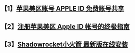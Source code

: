 ## 【1】[苹果美区账号 APPLE ID 免费账号共享](https://github.com/v2net/ios/wiki/%E8%8B%B9%E6%9E%9C%E7%BE%8E%E5%8C%BA%E8%B4%A6%E5%8F%B7-APPLE-ID-%E5%85%8D%E8%B4%B9%E8%B4%A6%E5%8F%B7%E5%85%B1%E4%BA%AB)

## 【2】[注册苹果美区 Apple ID 帐号的终极指南](https://github.com/v2net/ios/wiki/%E6%B3%A8%E5%86%8C%E8%8B%B9%E6%9E%9C%E7%BE%8E%E5%8C%BA-Apple-ID-%E5%B8%90%E5%8F%B7%E7%9A%84%E7%BB%88%E6%9E%81%E6%8C%87%E5%8D%97)

## 【3】[Shadowrocket小火箭 最新版在线安装](https://github.com/v2net/ios/wiki/Shadowrocket%E5%B0%8F%E7%81%AB%E7%AE%AD-%E6%9C%80%E6%96%B0%E7%89%88%E5%9C%A8%E7%BA%BF%E5%AE%89%E8%A3%85)
